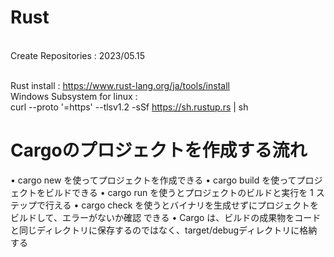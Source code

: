 # Rust
<br>
Create Repositories : 2023/05.15
<br><br>

Rust install : https://www.rust-lang.org/ja/tools/install
<br>
Windows Subsystem for linux :<br>
curl --proto '=https' --tlsv1.2 -sSf https://sh.rustup.rs | sh


# Cargoのプロジェクトを作成する流れ

• cargo new を使ってプロジェクトを作成できる
• cargo build を使ってプロジェクトをビルドできる
• cargo run を使うとプロジェクトのビルドと実行を 1 ステップで行える
• cargo check を使うとバイナリを生成せずにプロジェクトをビルドして、エラーがないか確認
できる
• Cargo は、ビルドの成果物をコードと同じディレクトリに保存するのではなく、target/debugディレクトリに格納する
